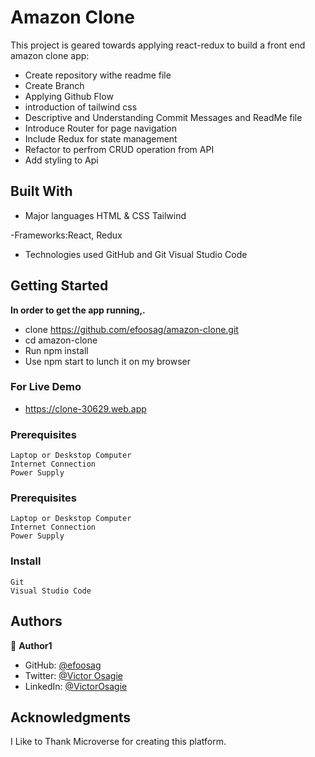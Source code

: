 # Amazon Clone

 This project is geared towards applying react-redux to build a front end amazon clone app:

- Create repository withe readme file
- Create Branch
- Applying Github Flow
- introduction of tailwind css
- Descriptive and Understanding Commit Messages and ReadMe file
- Introduce Router for page navigation
- Include Redux for state management
- Refactor to perfrom CRUD operation from API
- Add styling to Api

## Built With

- Major languages
  HTML & CSS
  Tailwind

-Frameworks:React, Redux

- Technologies used
  GitHub and Git
  Visual Studio Code

## Getting Started

**In order to get the app running,.**

- clone https://github.com/efoosag/amazon-clone.git
- cd amazon-clone
- Run npm install
- Use npm start to lunch it on my browser

### For Live Demo

- https://clone-30629.web.app

### Prerequisites

    Laptop or Deskstop Computer
    Internet Connection
    Power Supply

### Prerequisites

    Laptop or Deskstop Computer
    Internet Connection
    Power Supply

### Install

    Git
    Visual Studio Code

## Authors

👤 **Author1**

- GitHub: [@efoosag](https://github.com/efoosag)
- Twitter: [@Victor Osagie](https://www.twitter.com/Victorosagie08)
- LinkedIn: [@VictorOsagie](https://www.linkedin.com/in/victor-osagie-a713ba22b/)

## Acknowledgments

I Like to Thank Microverse for creating this platform.